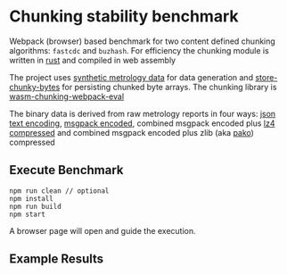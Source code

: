 # Chunking stability benchmark

Webpack (browser) based benchmark for two content defined chunking algorithms: `fastcdc` and `buzhash`. For efficiency the chunking module is written in [rust](https://github.com/dstanesc/wasm-chunking-eval) and compiled in web assembly

The project uses [synthetic metrology data](https://www.npmjs.com/package/@dstanesc/fake-metrology-data) for data generation and [store-chunky-bytes](https://www.npmjs.com/package/@dstanesc/store-chunky-bytes) for persisting chunked byte arrays. The chunking library is [wasm-chunking-webpack-eval](https://www.npmjs.com/package/@dstanesc/wasm-chunking-webpack-eval) 

The binary data is derived from raw metrology reports in four ways: [json text encoding](https://developer.mozilla.org/en-US/docs/Web/API/TextEncoder), [msgpack encoded](https://www.npmjs.com/package/msgpackr), combined msgpack encoded plus [lz4 compressed](https://www.npmjs.com/package/lz4) and combined msgpack encoded plus zlib (aka [pako](https://www.npmjs.com/package/pako)) compressed


## Execute Benchmark

```
npm run clean // optional
npm install
npm run build
npm start
```

A browser page will open and guide the execution.

##  Example Results




